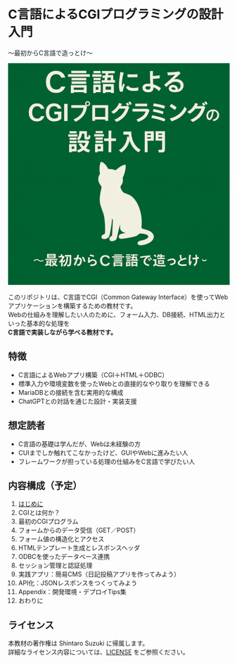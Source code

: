 # C言語によるCGIプログラミングの設計入門  
〜最初からC言語で造っとけ〜

![表紙画像](./images/cover.png)

このリポジトリは、C言語でCGI（Common Gateway Interface）を使ってWebアプリケーションを構築するための教材です。  
Webの仕組みを理解したい人のために、フォーム入力、DB接続、HTML出力といった基本的な処理を  
**C言語で実装しながら学べる教材です。**

## 特徴
- C言語によるWebアプリ構築（CGI＋HTML＋ODBC）
- 標準入力や環境変数を使ったWebとの直接的なやり取りを理解できる
- MariaDBとの接続を含む実用的な構成
- ChatGPTとの対話を通じた設計・実装支援

## 想定読者
- C言語の基礎は学んだが、Webは未経験の方
- CUIまでしか触れてこなかったけど、GUIやWebに進みたい人
- フレームワークが担っている処理の仕組みをC言語で学びたい人

## 内容構成（予定）
1. [はじめに](./docs/01_はじめに.md)
2. CGIとは何か？  
3. 最初のCGIプログラム  
4. フォームからのデータ受信（GET／POST）  
5. フォーム値の構造化とアクセス  
6. HTMLテンプレート生成とレスポンスヘッダ  
7. ODBCを使ったデータベース連携  
8. セッション管理と認証処理  
9. 実践アプリ：簡易CMS（日記投稿アプリを作ってみよう）  
10. API化：JSONレスポンスをつくってみよう  
11. Appendix：開発環境・デプロイTips集  
12. おわりに

## ライセンス
本教材の著作権は Shintaro Suzuki に帰属します。  
詳細なライセンス内容については、[LICENSE](./LICENSE) をご参照ください。

